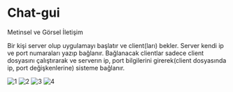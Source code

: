 # Chat-gui

Metinsel ve Görsel İletişim

Bir kişi server olup uygulamayı başlatır ve client(ları) bekler. Server kendi ip ve port numaraları yazıp bağlanır. Bağlanacak clientlar sadece client dosyasını çalıştırarak ve serverın ip, port bilgilerini girerek(client dosyasında ip, port değişkenlerine) sisteme bağlanır.

![1](https://user-images.githubusercontent.com/84031734/207155992-b9a7e513-cf59-4a3d-8aa5-37b32f70af8f.png)
![2](https://user-images.githubusercontent.com/84031734/207156006-67397cd5-cca8-4c0a-be09-5b5b5dbbb232.png)
![3](https://user-images.githubusercontent.com/84031734/207156016-8ba35816-bddd-4803-840a-ce893c805c53.png)
![4](https://user-images.githubusercontent.com/84031734/207156025-3ded24f0-872f-40c1-a59b-a5a76d4494e9.png)
